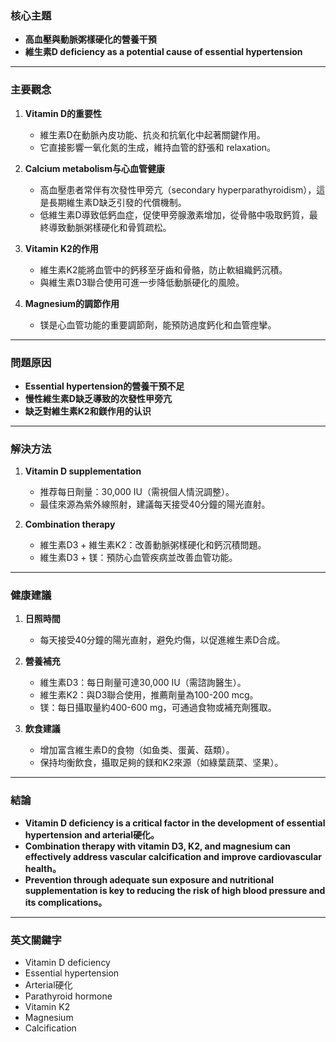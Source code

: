 ### 核心主題  
- **高血壓與動脈粥樣硬化的營養干預**  
- **維生素D deficiency as a potential cause of essential hypertension**

---

### 主要觀念  
1. **Vitamin D的重要性**  
   - 維生素D在動脈內皮功能、抗炎和抗氧化中起著關鍵作用。  
   - 它直接影響一氧化氮的生成，維持血管的舒張和 relaxation。  

2. **Calcium metabolism与心血管健康**  
   - 高血壓患者常伴有次發性甲旁亢（secondary hyperparathyroidism），這是長期維生素D缺乏引發的代償機制。  
   - 低維生素D導致低鈣血症，促使甲旁腺激素增加，從骨骼中吸取鈣質，最終導致動脈粥樣硬化和骨質疏松。  

3. **Vitamin K2的作用**  
   - 維生素K2能將血管中的鈣移至牙齒和骨骼，防止軟組織鈣沉積。  
   - 與維生素D3聯合使用可進一步降低動脈硬化的風險。  

4. **Magnesium的調節作用**  
   - 镁是心血管功能的重要調節劑，能預防過度鈣化和血管痙攣。  

---

### 問題原因  
- **Essential hypertension的營養干預不足**  
- **慢性維生素D缺乏導致的次發性甲旁亢**  
- **缺乏對維生素K2和鎂作用的认识**  

---

### 解決方法  
1. **Vitamin D supplementation**  
   - 推荐每日劑量：30,000 IU（需視個人情況調整）。  
   - 最佳來源為紫外線照射，建議每天接受40分鐘的陽光直射。  

2. **Combination therapy**  
   - 維生素D3 + 維生素K2：改善動脈粥樣硬化和鈣沉積問題。  
   - 維生素D3 + 镁：預防心血管疾病並改善血管功能。  

---

### 健康建議  
1. **日照時間**  
   - 每天接受40分鐘的陽光直射，避免灼傷，以促進維生素D合成。  

2. **營養補充**  
   - 維生素D3：每日劑量可達30,000 IU（需諮詢醫生）。  
   - 維生素K2：與D3聯合使用，推薦劑量為100-200 mcg。  
   - 镁：每日攝取量約400-600 mg，可通過食物或補充劑獲取。  

3. **飲食建議**  
   - 增加富含維生素D的食物（如鱼类、蛋黃、菇類）。  
   - 保持均衡飲食，攝取足夠的鎂和K2來源（如綠葉蔬菜、坚果）。  

---

### 結論  
- **Vitamin D deficiency is a critical factor in the development of essential hypertension and arterial硬化。**  
- **Combination therapy with vitamin D3, K2, and magnesium can effectively address vascular calcification and improve cardiovascular health。**  
- **Prevention through adequate sun exposure and nutritional supplementation is key to reducing the risk of high blood pressure and its complications。**

---

### 英文關鍵字  
- Vitamin D deficiency  
- Essential hypertension  
- Arterial硬化  
- Parathyroid hormone  
- Vitamin K2  
- Magnesium  
- Calcification